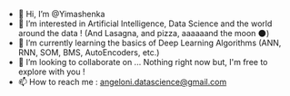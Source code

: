 - 👋 Hi, I’m @Yimashenka
- 👀 I’m interested in Artificial Intelligence, Data Science and the world around the data ! (And Lasagna, and pizza, aaaaaand the moon :new_moon:)
- 🌱 I’m currently learning the basics of Deep Learning Algorithms (ANN, RNN, SOM, BMS, AutoEncoders, etc.)
- 💞️ I’m looking to collaborate on ... Nothing right now but, I'm free to explore with you !
- 📫 How to reach me : angeloni.datascience@gmail.com

<!---
Yimashenka/Yimashenka is a ✨ special ✨ repository because its `README.md` (this file) appears on your GitHub profile.
You can click the Preview link to take a look at your changes.
--->
